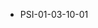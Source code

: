 <!--
    ATTENTION: This file was generated via gradle!
               Do NOT manually edit this file! Any such changes will be overwritten!
-->
* PSI-01-03-10-01

